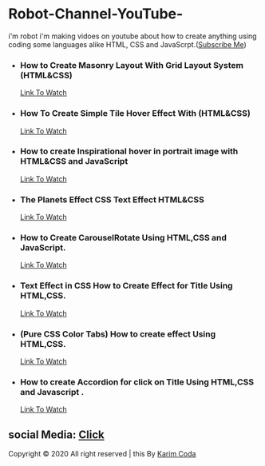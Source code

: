 # Robot-Channel-YouTube-
i'm robot i'm making vidoes on youtube about how to create anything using coding some languages alike HTML, CSS and JavaScrpt.(<a href="https://www.youtube.com/channel/UC4K13feyvHML3JU5G6slgYw">Subscribe Me</a>) <br/> 

<ul>
  <li>
    <h3>How to Create Masonry Layout With Grid Layout System (HTML&CSS)</h3>
    <a href="https://www.youtube.com/watch?v=NFhXVnoT1a0&list=PLXdJCw6-rp7nIqS6wigK5eebXQwFyPhTY">Link To Watch</a>
  </li>
  <li>
    <h3>How To Create Simple Tile Hover Effect With (HTML&CSS)</h3>
    <a href="https://www.youtube.com/watch?v=n_qjUyDGnm0&list=PLXdJCw6-rp7nIqS6wigK5eebXQwFyPhTY&index=2">Link To Watch</a>
  </li>
  <li>
    <h3>How to create Inspirational hover in portrait image with HTML&CSS and JavaScript</h3>
    <a href="https://www.youtube.com/watch?v=PeC1U3aGOk4&list=PLXdJCw6-rp7nIqS6wigK5eebXQwFyPhTY&index=3">Link To Watch</a>
  </li>
  <li>
    <h3>The Planets Effect CSS Text Effect HTML&CSS</h3>
    <a href="https://www.youtube.com/watch?v=xcw1m2Xltao&list=PLXdJCw6-rp7nIqS6wigK5eebXQwFyPhTY&index=4">Link To Watch</a>
  </li>
  <li>
    <h3>How to Create CarouselRotate Using HTML,CSS and JavaScript.</h3>
    <a href="https://www.youtube.com/watch?v=tzXgbprKsP8&list=PLXdJCw6-rp7nIqS6wigK5eebXQwFyPhTY&index=5">Link To Watch</a>
  </li>
  <li>
    <h3>Text Effect in CSS How to Create Effect for Title Using HTML,CSS.</h3>
    <a href="https://www.youtube.com/watch?v=o1EqW3XCwuc&list=PLXdJCw6-rp7nIqS6wigK5eebXQwFyPhTY&index=6">Link To Watch</a>
  </li>
  <li>
    <h3>(Pure CSS Color Tabs) How to create effect Using HTML,CSS.</h3>
    <a href="https://www.youtube.com/watch?v=RBD8X_vMRF8&list=PLXdJCw6-rp7nIqS6wigK5eebXQwFyPhTY&index=7">Link To Watch</a>
  </li>
  <li>
    <h3>How to create Accordion for click on Title Using HTML,CSS and Javascript .</h3>
    <a href="https://www.youtube.com/watch?v=geUCF51cLg0&list=PLXdJCw6-rp7nIqS6wigK5eebXQwFyPhTY&index=8">Link To Watch</a>
  </li>
</ul>


## social Media: <a href="https://linktr.ee/karimcoda2">Click</a>




Copyright &copy; 2020 All right reserved | this By <a href="https://www.instagram.com/karimcoda">Karim Coda</a>
